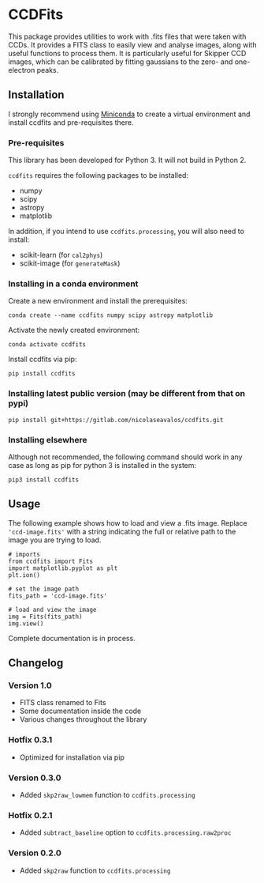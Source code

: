# CCDFits

This package provides utilities to work with .fits files that were taken with CCDs. It provides a FITS class to easily view and analyse images, along with useful functions to process them. It is particularly useful for Skipper CCD images, which can be calibrated by fitting gaussians to the zero- and one-electron peaks.

## Installation

I strongly recommend using [Miniconda](https://docs.conda.io/en/latest/miniconda.html) to create a virtual environment and install ccdfits and pre-requisites there.

### Pre-requisites

This library has been developed for Python 3. It will not build in Python 2.

`ccdfits` requires the following packages to be installed:
* numpy
* scipy
* astropy
* matplotlib

In addition, if you intend to use `ccdfits.processing`, you will also need to install:
* scikit-learn (for `cal2phys`)
* scikit-image (for `generateMask`)

### Installing in a conda environment

Create a new environment and install the prerequisites:

`conda create --name ccdfits numpy scipy astropy matplotlib`

Activate the newly created environment:

`conda activate ccdfits`

Install ccdfits via pip:

`pip install ccdfits`


### Installing latest public version (may be different from that on pypi)

`pip install git+https://gitlab.com/nicolaseavalos/ccdfits.git`


### Installing elsewhere

Although not recommended, the following command should work in any case as long as pip for python 3 is installed in the system:

`pip3 install ccdfits`

## Usage

The following example shows how to load and view a .fits image. Replace `'ccd-image.fits'` with a string indicating the full or relative path to the image you are trying to load.

    # imports
    from ccdfits import Fits
    import matplotlib.pyplot as plt
    plt.ion()

    # set the image path
    fits_path = 'ccd-image.fits'

    # load and view the image
    img = Fits(fits_path)
    img.view()

Complete documentation is in process.

## Changelog

### Version 1.0
- FITS class renamed to Fits
- Some documentation inside the code
- Various changes throughout the library

### Hotfix 0.3.1
- Optimized for installation via pip

### Version 0.3.0
- Added `skp2raw_lowmem` function to `ccdfits.processing`

### Hotfix 0.2.1
- Added `subtract_baseline` option to `ccdfits.processing.raw2proc`

### Version 0.2.0
- Added `skp2raw` function to `ccdfits.processing`